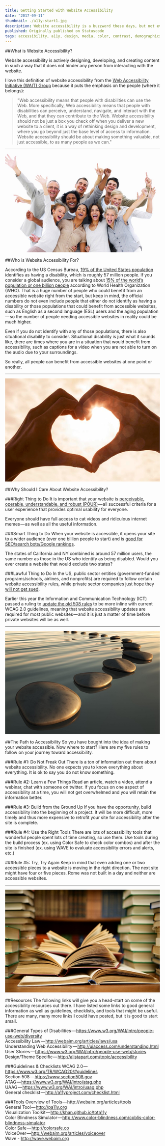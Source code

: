 ```yaml
---
title: Getting Started with Website Accessibility
date: "2017-09-11"
thumbnail: ./a11y-start1.jpg
description: Website accessibility is a buzzword these days, but not everyone has a firm grasp on what that term means. So what is website accessibility? Who is in need of accessible websites? And why should you as a website designer/developer/content creator even care?
published: Originally published on Statuscode
tags: accessibility, a11y, design, media, color, contrast, demographics, resources, development
---
```


##What is Website Accessibility?

Website accessibility is actively designing, developing, and creating content in such a way that it does not hinder any person from interacting with the website.

I love this definition of website accessibility from the <a href="https://www.w3.org/WAI/" data-href="https://www.w3.org/WAI/" target="_blank" rel="noopener noreferrer">Web Accessibility Initiative (WAIT) Group</a> because it puts the emphasis on the people (where it belongs):

<blockquote>"Web accessibility means that people with disabilities can use the Web. More specifically, Web accessibility means that people with disabilities can perceive, understand, navigate, and interact with the Web, and that they can contribute to the Web.
Website accessibility should not be just a box you check off when you deliver a new website to a client, it is a way of rethinking design and development, where you go beyond just the base level of access to information. Website accessibility should be about making something valuable, not just accessible, to as many people as we can."</blockquote>

<hr>
<div class="kg-card kg-image-card kg-width-medium">

![a11y-start](./a11y-start2.jpg "Smiling, happy people. Do you *really* know who has a disability just by their outward appearance?")

</div>

##Who is Website Accessibility For?

According to the US Census Bureau, <a href="https://www.census.gov/newsroom/releases/archives/miscellaneous/cb12-134.html" data-href="https://www.census.gov/newsroom/releases/archives/miscellaneous/cb12-134.html" target="_blank" rel="noopener noreferrer">19% of the United States population</a> identifies as having a disability, which is roughly 57 million people. If you consider a global audience, you are talking about <a href="http://www.who.int/disabilities/world_report/2011/report/en/" data-href="http://www.who.int/disabilities/world_report/2011/report/en/" target="_blank" rel="noopener noreferrer">15% of the world’s population or one billion people</a> according to World Health Organization (WHO). That is a huge number of people who could benefit from an accessible website right from the start, but keep in mind, the official numbers do not even include people that either do not identify as having a disability or those populations that could benefit from accessible websites, such as English as a second language (ESL) users and the aging population — so the number of people needing accessible websites in reality could be much higher.

Even if you do not identify with any of those populations, there is also situational disability to consider. Situational disability is just what it sounds like, there are times where you are in a situation that would benefit from accessibility, such as captions for a video when you are not able to turn on the audio due to your surroundings.

So really, all people can benefit from accessible websites at one point or another.

<hr>
<div class="kg-card kg-image-card kg-width-medium">

![a11y-start](./a11y-start3.png "Two hands coming together to make a heart with the sunlight filtering through.")

</div>

##Why Should I Care About Website Accessibility?

###Right Thing to Do
It is important that your website is <a href="http://webaim.org/articles/pour/" data-href="http://webaim.org/articles/pour/" class="markup--anchor markup--p-anchor" rel="nofollow noopener" target="_blank">perceivable, operable, understandable, and robust (POUR)</a> — all successful criteria for a user experience that provides optimal usability for everyone.

Everyone should have full access to cat videos and ridiculous internet memes — as well as all the useful information.

###Smart Thing to Do
When your website is accessible, it opens your site to a wider audience (over one billion people to start) and is <a href="https://moz.com/blog/global-accessibility-awareness-day" target="_blank">good for SEO/search bots/Google rankings</a>.

The states of California and NY combined is around 57 million users, the same number as those in the US who identify as being disabled. Would you ever create a website that would exclude two states?

###Lawful Thing to Do
In the US, public sector entities (government-funded programs/schools, airlines, and nonprofits) are required to follow certain website accessibility rules, while private sector companies just <a href="https://insight.cryptzone.com/accessibility/6-web-accessibility-takeaways-winn-dixie-accessibility-decision/" target="_blank">hope they will not get sued</a>.

Earlier this year the Information and Communication Technology (ICT) passed a ruling to <a href="https://www.access-board.gov/guidelines-and-standards/communications-and-it/about-the-ict-refresh/overview-of-the-final-rule" target="_blank">update the old 508 rules</a> to be more inline with current WCAG 2.0 guidelines, meaning that website accessibility updates are required for most public websites — and it is just a matter of time before private websites will be as well.

<hr>
<div class="kg-card kg-image-card kg-width-medium">

![a11y-start](./a11y-start4.jpg "Smooth stone path in the middle of a river.")

</div>

##The Path to Accessibility
So you have bought into the idea of making your website accessible. Now where to start? Here are my five rules to follow on your journey toward accessibility.

###Rule #1: Do Not Freak Out
There is a ton of information out there about website accessibility. No one expects you to know everything about everything. It is ok to say you do not know something.

###Rule #2: Learn a Few Things
Read an article, watch a video, attend a webinar, chat with someone on twitter. If you focus on one aspect of accessibility at a time, you will not get overwhelmed and you will retain the information better.

###Rule #3: Build from the Ground Up
If you have the opportunity, build accessibility into the beginning of a project. It will be more difficult, more timely and thus more expensive to retrofit your site for accessibility after the site is complete.

###Rule #4: Use the Right Tools
There are lots of accessibility tools that wonderful people spent lots of time creating, so use them. Use tools during the build process (ex. using Color Safe to check color combos) and after the site is finished (ex. using WAVE to evaluate accessibility errors and alerts, etc.)

###Rule #5: Try, Try Again
Keep in mind that even adding one or two accessible pieces to a website is moving in the right direction. The next site might have four or five pieces. Rome was not built in a day and neither are accessible websites.

<hr>
<div class="kg-card kg-image-card kg-width-medium">

![a11y-start](./a11y-start5.jpg "Books are your friends.")

</div>

##Resources
The following links will give you a head-start on some of the accessibility resources out there. I have listed some links to good general information as well as guidelines, checklists, and tools that might be useful. There are many, many more links I could have posted, but it is good to start small.

###General
Types of Disabilities — https://www.w3.org/WAI/intro/people-use-web/diversity<br>
Accessibility Law — http://webaim.org/articles/laws/usa<br>
Understanding Web Accessibility — http://uiaccess.com/understanding.html<br>
User Stories — https://www.w3.org/WAI/intro/people-use-web/stories<br>
Design/Theme Specific — http://alistapart.com/topic/accessibility<br>

###Guidelines & Checklists
WCAG 2.0 — https://www.w3.org/TR/WCAG20/#guidelines<br>
Section 508 — https://www.section508.gov<br>
ATAG — https://www.w3.org/WAI/intro/atag.php<br>
UAAG — https://www.w3.org/WAI/intro/uaag.php<br>
General checklist — http://a11yproject.com/checklist.html<br>

###Tools
Overview of Tools — http://webaim.org/articles/tools<br>
General Tool — http://pa11y.org<br>
Visualization Toolkit — http://khan.github.io/tota11y<br>
Color Blindness Simulator — http://www.color-blindness.com/coblis-color-blindness-simulator<br>
Color Safe — http://colorsafe.co<br>
VoiceOver — http://webaim.org/articles/voiceover<br>
Wave - http://wave.webaim.org<br>
